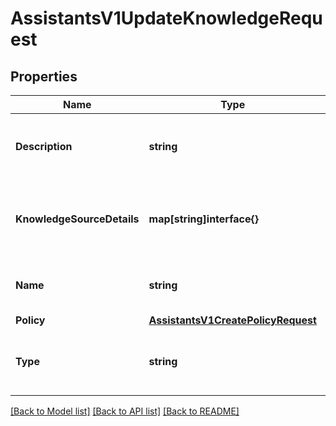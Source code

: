 # AssistantsV1UpdateKnowledgeRequest

## Properties

Name | Type | Description | Notes
------------ | ------------- | ------------- | -------------
**Description** | **string** | The description of the knowledge source. |[optional] 
**KnowledgeSourceDetails** | **map[string]interface{}** | The details of the knowledge source based on the type. |[optional] 
**Name** | **string** | The name of the knowledge source. |[optional] 
**Policy** | [**AssistantsV1CreatePolicyRequest**](AssistantsV1CreatePolicyRequest.md) |  |[optional] 
**Type** | **string** | The description of the knowledge source. |[optional] 

[[Back to Model list]](../README.md#documentation-for-models) [[Back to API list]](../README.md#documentation-for-api-endpoints) [[Back to README]](../README.md)


